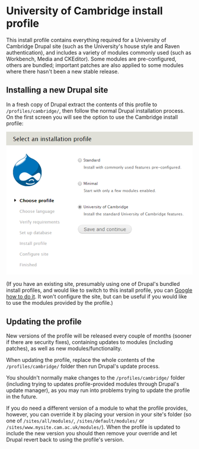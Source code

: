 University of Cambridge install profile
=======================================

This install profile contains everything required for a University of Cambridge Drupal site (such as the University's house style and Raven authentication), and includes a variety of modules commonly used (such as Workbench, Media and CKEditor). Some modules are pre-configured, others are bundled; important patches are also applied to some modules where there hasn't been a new stable release.

Installing a new Drupal site
----------------------------

In a fresh copy of Drupal extract the contents of this profile to `/profiles/cambridge/`, then follow the normal Drupal installation process. On the first screen you will see the option to use the Cambridge install profile:

![Select profile](doc/select_profile.png)

(If you have an existing site, presumably using one of Drupal's bundled install profiles, and would like to switch to this install profile, you can [Google how to do it](https://www.google.co.uk/search?q=drupal+switching+install+profiles). It won't configure the site, but can be useful if you would like to use the modules provided by the profile.)

Updating the profile
--------------------

New versions of the profile will be released every couple of months (sooner if there are security fixes), containing updates to modules (including patches), as well as new modules/functionality.

When updating the profile, replace the whole contents of the `/profiles/cambridge/` folder then run Drupal's update process.

You shouldn't normally make changes to the `/profiles/cambridge/` folder (including trying to updates profile-provided modules through Drupal's update manager), as you may run into problems trying to update the profile in the future.

If you do need a different version of a module to what the profile provides, however, you can override it by placing your version in your site's folder (so one of `/sites/all/modules/`, `/sites/default/modules/` or `/sites/www.mysite.cam.ac.uk/modules/`). When the profile is updated to include the new version you should then remove your override and let Drupal revert back to using the profile's version.
